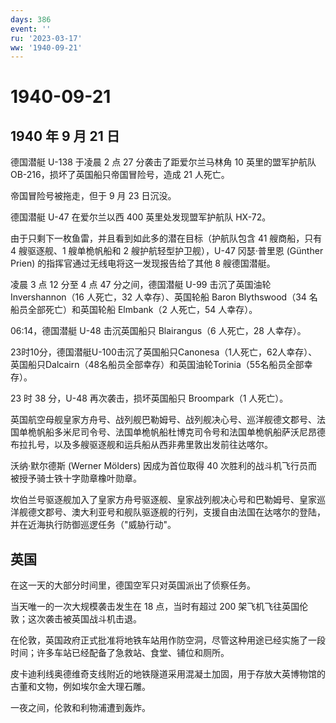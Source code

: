 ```yaml
---
days: 386
event: ''
ru: '2023-03-17'
ww: '1940-09-21'
---
```


# 1940-09-21

## 1940 年 9 月 21 日

德国潜艇 U-138 于凌晨 2 点 27 分袭击了距爱尔兰马林角 10 英里的盟军护航队
OB-216，损坏了英国船只帝国冒险号，造成 21 人死亡。

帝国冒险号被拖走，但于 9 月 23 日沉没。

德国潜艇 U-47 在爱尔兰以西 400 英里处发现盟军护航队 HX-72。

由于只剩下一枚鱼雷，并且看到如此多的潜在目标（护航队包含 41 艘商船，只有
4 艘驱逐舰、1 艘单桅帆船和 2 艘护航轻型护卫舰），U-47 冈瑟·普里恩
(Günther Prien) 的指挥官通过无线电将这一发现报告给了其他 8 艘德国潜艇。

凌晨 3 点 12 分至 4 点 47 分之间，德国潜艇 U-99 击沉了英国油轮
Invershannon（16 人死亡，32 人幸存）、英国轮船 Baron Blythswood（34
名船员全部死亡）和英国轮船 Elmbank（2 人死亡，54 人幸存）。

06:14，德国潜艇 U-48 击沉英国船只 Blairangus（6 人死亡，28 人幸存）。

23时10分，德国潜艇U-100击沉了英国船只Canonesa（1人死亡，62人幸存）、英国船只Dalcairn（48名船员全部幸存）和英国油轮Torinia（55名船员全部幸存）。

23 时 38 分，U-48 再次袭击，损坏英国船只 Broompark（1 人死亡）。

英国航空母舰皇家方舟号、战列舰巴勒姆号、战列舰决心号、巡洋舰德文郡号、法国单桅帆船多米尼司令号、法国单桅帆船杜博克司令号和法国单桅帆船萨沃尼昂德布拉扎号，以及多艘驱逐舰和运兵船从西非弗里敦出发前往达喀尔。

沃纳·默尔德斯 (Werner Mölders) 因成为首位取得 40
次胜利的战斗机飞行员而被授予骑士铁十字勋章橡叶勋章。

坎伯兰号驱逐舰加入了皇家方舟号驱逐舰、皇家战列舰决心号和巴勒姆号、皇家巡洋舰德文郡号、澳大利亚号和舰队驱逐舰的行列，支援自由法国在达喀尔的登陆，并在近海执行防御巡逻任务（"威胁行动"。

## 英国

在这一天的大部分时间里，德国空军只对英国派出了侦察任务。

当天唯一的一次大规模袭击发生在 18 点，当时有超过 200
架飞机飞往英国伦敦；这次袭击被英国战斗机击退。

在伦敦，英国政府正式批准将地铁车站用作防空洞，尽管这种用途已经实施了一段时间；许多车站已经配备了急救站、食堂、铺位和厕所。

皮卡迪利线奥德维奇支线附近的地铁隧道采用混凝土加固，用于存放大英博物馆的古董和文物，例如埃尔金大理石雕。

一夜之间，伦敦和利物浦遭到轰炸。
